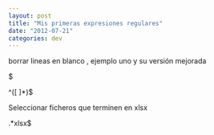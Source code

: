 ```yaml
---
layout: post
title: "Mis primeras expresiones regulares"
date: "2012-07-21"
categories: dev
---
```


borrar lineas en blanco , ejemplo uno y su versión mejorada

$

^(\[ \]\*)$

Seleccionar ficheros que terminen en xlsx

.\*xlsx$
